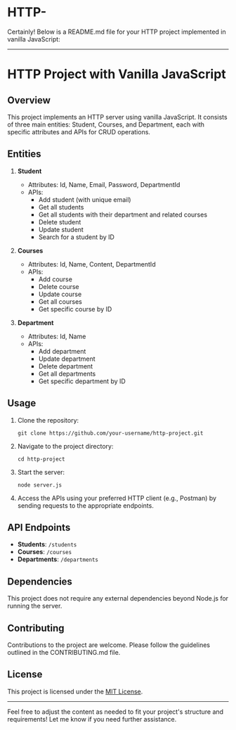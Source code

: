 # HTTP-
Certainly! Below is a README.md file for your HTTP project implemented in vanilla JavaScript:

---

# HTTP Project with Vanilla JavaScript

## Overview
This project implements an HTTP server using vanilla JavaScript. It consists of three main entities: Student, Courses, and Department, each with specific attributes and APIs for CRUD operations.

## Entities
1. **Student**
   - Attributes: Id, Name, Email, Password, DepartmentId
   - APIs:
     - Add student (with unique email)
     - Get all students
     - Get all students with their department and related courses
     - Delete student
     - Update student
     - Search for a student by ID

2. **Courses**
   - Attributes: Id, Name, Content, DepartmentId
   - APIs:
     - Add course
     - Delete course
     - Update course
     - Get all courses
     - Get specific course by ID

3. **Department**
   - Attributes: Id, Name
   - APIs:
     - Add department
     - Update department
     - Delete department
     - Get all departments
     - Get specific department by ID

## Usage
1. Clone the repository:
   ```
   git clone https://github.com/your-username/http-project.git
   ```
2. Navigate to the project directory:
   ```
   cd http-project
   ```
3. Start the server:
   ```
   node server.js
   ```
4. Access the APIs using your preferred HTTP client (e.g., Postman) by sending requests to the appropriate endpoints.

## API Endpoints
- **Students**: `/students`
- **Courses**: `/courses`
- **Departments**: `/departments`

## Dependencies
This project does not require any external dependencies beyond Node.js for running the server.

## Contributing
Contributions to the project are welcome. Please follow the guidelines outlined in the CONTRIBUTING.md file.

## License
This project is licensed under the [MIT License](LICENSE.md).

---

Feel free to adjust the content as needed to fit your project's structure and requirements! Let me know if you need further assistance.
